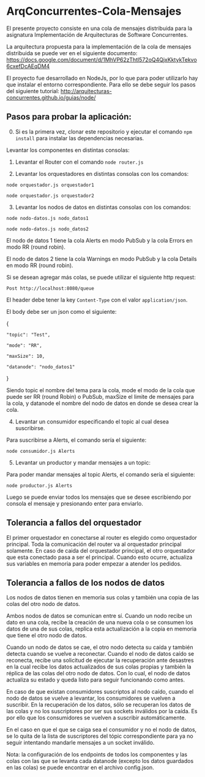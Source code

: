 # ArqConcurrentes-Cola-Mensajes

El presente proyecto consiste en una cola de mensajes distribuida para la asignatura Implementación de Arquitecturas de Software Concurrentes.

La arquitectura propuesta para la implementación de la cola de mensajes distribuida se puede ver en el siguiente documento:
https://docs.google.com/document/d/1MhVP62zThtl572oQ4QjxKktykTekvo6cxefDcAEqDM4

El proyecto fue desarrollado en NodeJs, por lo que para poder utilizarlo hay que instalar el entorno correspondiente. Para ello se debe seguir los pasos del siguiente tutorial:
http://arquitecturas-concurrentes.github.io/guias/node/

## Pasos para probar la aplicación:

0) Si es la primera vez, clonar este repositorio y ejecutar el comando `npm install` para instalar las dependencias necesarias.

Levantar los componentes en distintas consolas:
1) Levantar el Router con el comando `node router.js`

2) Levantar los orquestadores en distintas consolas con los comandos:

`node orquestador.js orquestador1`

`node orquestador.js orquestador2`

3) Levantar los nodos de datos en distintas consolas con los comandos:

`node nodo-datos.js nodo_datos1`

`node nodo-datos.js nodo_datos2`

El nodo de datos 1 tiene la cola Alerts en modo PubSub y la cola Errors en modo RR (round robin).

El nodo de datos 2 tiene la cola Warnings en modo PubSub y la cola Details en modo RR (round robin).

Si se desean agregar más colas, se puede utilizar el siguiente http request:

`Post http://localhost:8080/queue`

El header debe tener la key `Content-Type` con el valor `application/json`.

El body debe ser un json como el siguiente:

{

	"topic": "Test",
	
	"mode": "RR",
	
	"maxSize": 10,
	
	"datanode": "nodo_datos1"	
	
}

Siendo topic el nombre del tema para la cola, mode el modo de la cola que puede ser RR (round Robin) o PubSub, maxSize el limite de mensajes para la cola, y datanode el nombre del nodo de datos en donde se desea crear la cola.

4) Levantar un consumidor especificando el topic al cual desea suscribirse.

Para suscribirse a Alerts, el comando sería el siguiente:

`node consumidor.js Alerts`

5) Levantar un productor y mandar mensajes a un topic:

Para poder mandar mensajes al topic Alerts, el comando sería el siguiente:

`node productor.js Alerts`

Luego se puede enviar todos los mensajes que se desee escribiendo por consola el mensaje y presionando enter para enviarlo.

## Tolerancia a fallos del orquestador
El primer orquestador en conectarse al router es elegido como orquestador principal. Toda la comunicación del router va al orquestador principal solamente. En caso de caida del orquestador principal, el otro orquestador que esta conectado pasa a ser el principal. Cuando esto ocurre, actualiza sus variables en memoria para poder empezar a atender los pedidos.

## Tolerancia a fallos de los nodos de datos
Los nodos de datos tienen en memoria sus colas y también una copia de las colas del otro nodo de datos.

Ambos nodos de datos se comunican entre sí. Cuando un nodo recibe un dato en una cola, recibe la creación de una nueva cola o se consumen los datos de una de sus colas, replica esta actualización a la copia en memoria que tiene el otro nodo de datos. 

Cuando un nodo de datos se cae, el otro nodo detecta su caída y también detecta cuando se vuelve a reconectar. Cuando el nodo de datos caído se reconecta, recibe una solicitud de ejecutar la recuperación ante desastres en la cual recibe los datos actualizados de sus colas propias y también la réplica de las colas del otro nodo de datos. Con lo cual, el nodo de datos actualiza su estado y queda listo para seguir funcionando como antes.

En caso de que existan consumidores suscriptos al nodo caído, cuando el nodo de datos se vuelve a levantar, los consumidores se vuelven a suscribir. En la recuperación de los datos, sólo se recuperan los datos de las colas y no los suscriptores por ser sus sockets inválidos por la caída. Es por ello que los consumidores se vuelven a suscribir automáticamente. 

En el caso en que el que se caiga sea el consumidor y no el nodo de datos, se lo quita de la lista de suscriptores del tópic correspondiente para ya no seguir intentando mandarle mensajes a un socket inválido.



Nota: la configuración de los endpoints de todos los componentes y las colas con las que se levanta cada datanode (excepto los datos guardados en las colas) se puede encontrar en el archivo config.json.



